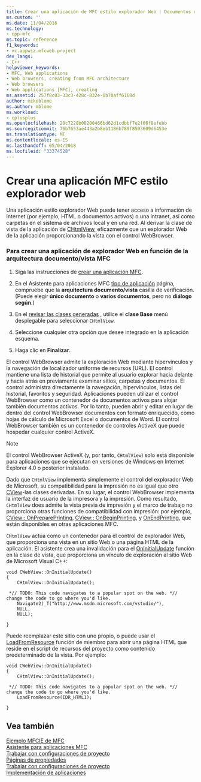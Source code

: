 ```yaml
---
title: Crear una aplicación de MFC estilo explorador Web | Documentos de Microsoft
ms.custom: ''
ms.date: 11/04/2016
ms.technology:
- cpp-mfc
ms.topic: reference
f1_keywords:
- vc.appwiz.mfcweb.project
dev_langs:
- C++
helpviewer_keywords:
- MFC, Web applications
- Web browsers, creating from MFC architecture
- Web browsers
- Web applications [MFC], creating
ms.assetid: 257f8c03-33c3-428c-832e-0b70aff6168d
author: mikeblome
ms.author: mblome
ms.workload:
- cplusplus
ms.openlocfilehash: 20c7228b08200466bd62d1cdbbf7e2f66f8efebb
ms.sourcegitcommit: 76b7653ae443a2b8eb1186b789f8503609d6453e
ms.translationtype: MT
ms.contentlocale: es-ES
ms.lasthandoff: 05/04/2018
ms.locfileid: "33374528"
---
```

# <a name="creating-a-web-browser-style-mfc-application"></a>Crear una aplicación MFC estilo explorador web
Una aplicación estilo explorador Web puede tener acceso a información de Internet (por ejemplo, HTML o documentos activos) o una intranet, así como carpetas en el sistema de archivos local y en una red. Al derivar la clase de vista de la aplicación de [CHtmlView](../../mfc/reference/chtmlview-class.md), eficazmente que un explorador Web de la aplicación proporcionando la vista con el control WebBrowser.  
  
### <a name="to-create-a-web-browser-application-based-on-the-mfc-documentview-architecture"></a>Para crear una aplicación de explorador Web en función de la arquitectura documento/vista MFC  
  
1.  Siga las instrucciones de [crear una aplicación MFC](../../mfc/reference/creating-an-mfc-application.md).  
  
2.  En el Asistente para aplicaciones MFC [tipo de aplicación](../../mfc/reference/application-type-mfc-application-wizard.md) página, compruebe que la **arquitectura documento/vista** casilla de verificación. (Puede elegir **único documento** o **varios documentos**, pero no **diálogo según**.)  
  
3.  En el [revisar las clases generadas](../../mfc/reference/generated-classes-mfc-application-wizard.md) , utilice el **clase Base** menú desplegable para seleccionar `CHtmlView`.  
  
4.  Seleccione cualquier otra opción que desee integrado en la aplicación esquema.  
  
5.  Haga clic en **Finalizar**.  
  
 El control WebBrowser admite la exploración Web mediante hipervínculos y la navegación de localizador uniforme de recursos (URL). El control mantiene una lista de historial que permite al usuario explorar hacia delante y hacia atrás en previamente examinar sitios, carpetas y documentos. El control administra directamente la navegación, hipervínculos, listas del historial, favoritos y seguridad. Aplicaciones pueden utilizar el control WebBrowser como un contenedor de documentos activos para alojar también documentos activos. Por lo tanto, pueden abrir y editar en lugar de dentro del control WebBrowser documentos con formato enriquecido, como hojas de cálculo de Microsoft Excel o documentos de Word. El control WebBrowser también es un contenedor de controles ActiveX que puede hospedar cualquier control ActiveX.  
  
> [!NOTE]
>  El control WebBrowser ActiveX (y, por tanto, `CHtmlView`) solo está disponible para aplicaciones que se ejecutan en versiones de Windows en Internet Explorer 4.0 o posterior instalado.  
  
 Dado que `CHtmlView` implementa simplemente el control del explorador Web de Microsoft, su compatibilidad para la impresión no es igual que otro [CView](../../mfc/reference/cview-class.md)-las clases derivadas. En su lugar, el control WebBrowser implementa la interfaz de usuario de la impresora y la impresión. Como resultado, `CHtmlView` does admite la vista previa de impresión y el marco de trabajo no proporciona otras funciones de compatibilidad con impresión: por ejemplo, [CView:: OnPreparePrinting](../../mfc/reference/cview-class.md#onprepareprinting), [CView:: OnBeginPrinting](../../mfc/reference/cview-class.md#onbeginprinting), y [OnEndPrinting](../../mfc/reference/cview-class.md#onendprinting), que están disponibles en otras aplicaciones MFC.  
  
 `CHtmlView` actúa como un contenedor para el control de explorador Web, que proporciona una vista en un sitio Web o una página HTML de la aplicación. El asistente crea una invalidación para el [OnInitialUpdate](../../mfc/reference/cview-class.md#oninitialupdate) función en la clase de vista, que proporciona un vínculo de exploración al sitio Web de Microsoft Visual C++:  
  
```  
void CWebView::OnInitialUpdate()  
{  
    CHtmlView::OnInitialUpdate();

 *// TODO: This code navigates to a popular spot on the web. *//  change the code to go where you'd like.  
    Navigate2(_T("http://www.msdn.microsoft.com/vstudio/"),
    NULL,
    NULL);

} 
```  
  
 Puede reemplazar este sitio con uno propio, o puede usar el [LoadFromResource](../../mfc/reference/chtmlview-class.md#loadfromresource) función de miembro para abrir una página HTML que reside en el script de recursos del proyecto como contenido predeterminado de la vista. Por ejemplo:  
  
```  
void CWebView::OnInitialUpdate()  
{  
    CHtmlView::OnInitialUpdate();

 *// TODO: This code navigates to a popular spot on the web. *//  change the code to go where you'd like.  
    LoadFromResource(IDR_HTML1);

} 
```  
  
## <a name="see-also"></a>Vea también  
 [Ejemplo MFCIE de MFC](http://msdn.microsoft.com/en-us/7391aa0c-fca8-4994-a6c9-6c5c7470fba0)   
 [Asistente para aplicaciones MFC](../../mfc/reference/mfc-application-wizard.md)   
 [Trabajar con configuraciones de proyecto](../../ide/working-with-project-properties.md)   
 [Páginas de propiedades](../../ide/property-pages-visual-cpp.md)   
 [Trabajar con configuraciones de proyecto](../../ide/working-with-project-properties.md)   
 [Implementación de aplicaciones](http://msdn.microsoft.com/en-us/4ff8881d-0daf-47e7-bfe7-774c625031b4)

